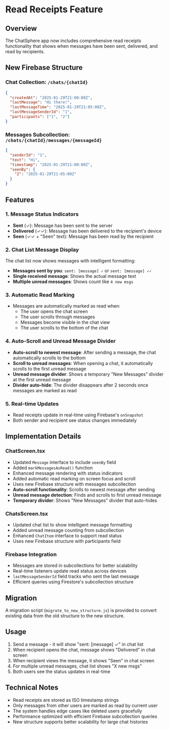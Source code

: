# Read Receipts Feature

## Overview
The ChatSphere app now includes comprehensive read receipts functionality that shows when messages have been sent, delivered, and read by recipients.

## New Firebase Structure

### Chat Collection: `/chats/{chatId}`
```json
{
  "createdAt": "2025-01-29T21:00:00Z",
  "lastMessage": "Hi there!",
  "lastMessageTime": "2025-01-29T21:05:00Z",
  "lastMessageSenderId": "1",
  "participants": ["1", "2"]
}
```

### Messages Subcollection: `/chats/{chatId}/messages/{messageId}`
```json
{
  "senderId": "1",
  "text": "Hi",
  "timestamp": "2025-01-29T21:00:00Z",
  "seenBy": {
    "2": "2025-01-29T21:05:00Z"
  }
}
```

## Features

### 1. Message Status Indicators
- **Sent** (✓): Message has been sent to the server
- **Delivered** (✓✓): Message has been delivered to the recipient's device
- **Seen** (✓✓ + "Seen" text): Message has been read by the recipient

### 2. Chat List Message Display
The chat list now shows messages with intelligent formatting:

- **Messages sent by you**: `sent: [message] ✓` or `sent: [message] ✓✓`
- **Single received message**: Shows the actual message text
- **Multiple unread messages**: Shows count like `4 new msgs`

### 3. Automatic Read Marking
- Messages are automatically marked as read when:
  - The user opens the chat screen
  - The user scrolls through messages
  - Messages become visible in the chat view
  - The user scrolls to the bottom of the chat

### 4. Auto-Scroll and Unread Message Divider
- **Auto-scroll to newest message**: After sending a message, the chat automatically scrolls to the bottom
- **Scroll to unread messages**: When opening a chat, it automatically scrolls to the first unread message
- **Unread message divider**: Shows a temporary "New Messages" divider at the first unread message
- **Divider auto-hide**: The divider disappears after 2 seconds once messages are marked as read

### 5. Real-time Updates
- Read receipts update in real-time using Firebase's `onSnapshot`
- Both sender and recipient see status changes immediately

## Implementation Details

### ChatScreen.tsx
- Updated `Message` interface to include `seenBy` field
- Added `markMessagesAsRead()` function
- Enhanced message rendering with status indicators
- Added automatic read marking on screen focus and scroll
- Uses new Firebase structure with messages subcollection
- **Auto-scroll functionality**: Scrolls to newest message after sending
- **Unread message detection**: Finds and scrolls to first unread message
- **Temporary divider**: Shows "New Messages" divider that auto-hides

### ChatsScreen.tsx
- Updated chat list to show intelligent message formatting
- Added unread message counting from subcollection
- Enhanced `ChatItem` interface to support read status
- Uses new Firebase structure with participants field

### Firebase Integration
- Messages are stored in subcollections for better scalability
- Real-time listeners update read status across devices
- `lastMessageSenderId` field tracks who sent the last message
- Efficient queries using Firestore's subcollection structure

## Migration
A migration script (`migrate_to_new_structure.js`) is provided to convert existing data from the old structure to the new structure.

## Usage
1. Send a message - it will show "sent: [message] ✓" in chat list
2. When recipient opens the chat, message shows "Delivered" in chat screen
3. When recipient views the message, it shows "Seen" in chat screen
4. For multiple unread messages, chat list shows "X new msgs"
5. Both users see the status updates in real-time

## Technical Notes
- Read receipts are stored as ISO timestamp strings
- Only messages from other users are marked as read by current user
- The system handles edge cases like deleted users gracefully
- Performance optimized with efficient Firebase subcollection queries
- New structure supports better scalability for large chat histories 